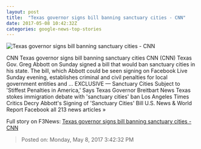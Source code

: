 ```yaml
---
layout: post
title:  "Texas governor signs bill banning sanctuary cities - CNN"
date: 2017-05-08 10:42:32Z
categories: google-news-top-stories
---
```


![Texas governor signs bill banning sanctuary cities - CNN](http://i2.cdn.cnn.com/cnnnext/dam/assets/140714205430-immigration-protest-0714-story-top.jpg)

CNN Texas governor signs bill banning sanctuary cities CNN (CNN) Texas Gov. Greg Abbott on Sunday signed a bill that would ban sanctuary cities in his state. The bill, which Abbott could be seen signing on Facebook Live Sunday evening, establishes criminal and civil penalties for local government entities and ... EXCLUSIVE — Sanctuary Cities Subject to 'Stiffest Penalties in America,' Says Texas Governor Breitbart News Texas stokes immigration debate with 'sanctuary cities' ban Los Angeles Times Critics Decry Abbott's Signing of 'Sanctuary Cities' Bill U.S. News & World Report Facebook all 213 news articles »


Full story on F3News: [Texas governor signs bill banning sanctuary cities - CNN](http://www.f3nws.com/n/egsJSE)

> Posted on: Monday, May 8, 2017 3:42:32 PM
